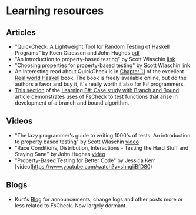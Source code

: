 # Learning resources

## Articles

* "QuickCheck: A Lightweight Tool for Random Testing of Haskell Programs" by Koen Claessen and John Hughes [pdf](http://www.eecs.northwestern.edu/~robby/courses/395-495-2009-fall/quick.pdf)
* "An introduction to property-based testing" by Scott Wlaschin [link](http://fsharpforfunandprofit.com/posts/property-based-testing/)
* "Choosing properties for property-based testing" by Scott Wlaschin [link](http://fsharpforfunandprofit.com/posts/property-based-testing-2/)
* An interesting read about QuickCheck is in [Chapter 11](http://book.realworldhaskell.org/read/testing-and-quality-assurance.html) of the excellent [Real world Haskell](http://book.realworldhaskell.org) book. The book is freely available online, but do the authors a favor and buy it, it's really worth it also for F# programmers.
* [This section](http://opcoast.com/demos/fsharp/part3.html) of the [Learning F#: Case study with Branch and Bound](http://opcoast.com/demos/fsharp/index.html) article demonstrates uses of FsCheck to test functions that arise in development of a branch and bound algorithm.

## Videos

* "The lazy programmer's guide to writing 1000's of tests: An introduction to property based testing" by Scott Wlaschin [video](https://www.youtube.com/watch?v=IYzDFHx6QPY)
* "Race Conditions, Distribution, Interactions - Testing the Hard Stuff and Staying Sane" by John Hughes [video](https://vimeo.com/68383317)
* "Property-Based Testing for Better Code" by Jessica Kerr [video]https://www.youtube.com/watch?v=shngiiBfD80)

## Blogs
* Kurt's [Blog](http://fortysix-and-two.blogspot.com) for announcements, change logs and other posts more or less related to FsCheck. Now largely dormant.
